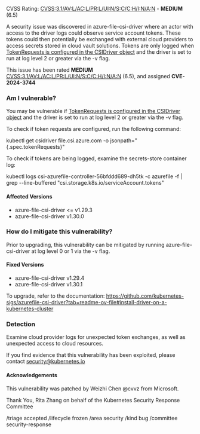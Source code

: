 CVSS Rating: [CVSS:3.1/AV:L/AC:L/PR:L/UI:N/S:C/C:H/I:N/A:N](https://www.first.org/cvss/calculator/3.1#CVSS:3.1/AV:L/AC:L/PR:L/UI:N/S:C/C:H/I:N/A:N) - **MEDIUM** (6.5)

A security issue was discovered in azure-file-csi-driver where an actor with access to the driver logs could observe service account tokens. These tokens could then potentially be exchanged with external cloud providers to access secrets stored in cloud vault solutions.  Tokens are only logged when [TokenRequests is configured in the CSIDriver object](https://kubernetes-csi.github.io/docs/token-requests.html) and the driver is set to run at log level 2 or greater via the -v flag.

This issue has been rated **MEDIUM** [CVSS:3.1/AV:L/AC:L/PR:L/UI:N/S:C/C:H/I:N/A:N](https://www.first.org/cvss/calculator/3.1#CVSS:3.1/AV:L/AC:L/PR:L/UI:N/S:C/C:H/I:N/A:N) (6.5), and assigned **CVE-2024-3744**

### Am I vulnerable?

You may be vulnerable if [TokenRequests is configured in the CSIDriver object](https://kubernetes-csi.github.io/docs/token-requests.html) and the driver is set to run at log level 2 or greater via the -v flag.

To check if token requests are configured, run the following command:

kubectl get csidriver file.csi.azure.com -o jsonpath="{.spec.tokenRequests}"

To check if tokens are being logged, examine the secrets-store container log:

kubectl logs csi-azurefile-controller-56bfddd689-dh5tk -c azurefile -f | grep --line-buffered "csi.storage.k8s.io/serviceAccount.tokens"

#### Affected Versions

- azure-file-csi-driver <= v1.29.3
- azure-file-csi-driver v1.30.0

### How do I mitigate this vulnerability?

Prior to upgrading, this vulnerability can be mitigated by running azure-file-csi-driver at log level 0 or 1 via the -v flag.

#### Fixed Versions

- azure-file-csi-driver v1.29.4
- azure-file-csi-driver v1.30.1

To upgrade, refer to the documentation: https://github.com/kubernetes-sigs/azurefile-csi-driver?tab=readme-ov-file#install-driver-on-a-kubernetes-cluster 

### Detection

Examine cloud provider logs for unexpected token exchanges, as well as unexpected access to cloud resources.

If you find evidence that this vulnerability has been exploited, please contact security@kubernetes.io

#### Acknowledgements

This vulnerability was patched by Weizhi Chen @cvvz from Microsoft.

Thank You,
Rita Zhang on behalf of the Kubernetes Security Response Committee

/triage accepted
/lifecycle frozen
/area security
/kind bug
/committee security-response